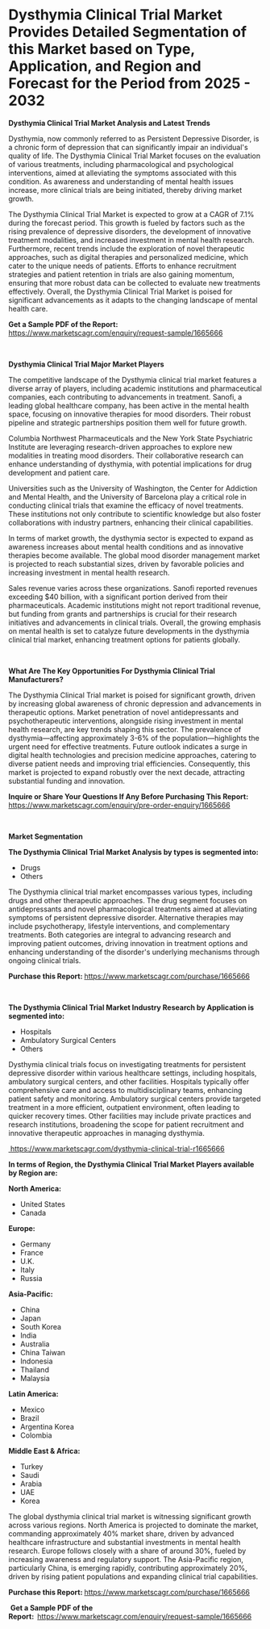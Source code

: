 <p><h1>Dysthymia Clinical Trial Market Provides Detailed Segmentation of this Market based on Type, Application, and Region and Forecast for the Period from 2025 - 2032</h1></p><p><strong>Dysthymia Clinical Trial Market Analysis and Latest Trends</strong></p>
<p><p>Dysthymia, now commonly referred to as Persistent Depressive Disorder, is a chronic form of depression that can significantly impair an individual's quality of life. The Dysthymia Clinical Trial Market focuses on the evaluation of various treatments, including pharmacological and psychological interventions, aimed at alleviating the symptoms associated with this condition. As awareness and understanding of mental health issues increase, more clinical trials are being initiated, thereby driving market growth.</p><p>The Dysthymia Clinical Trial Market is expected to grow at a CAGR of 7.1% during the forecast period. This growth is fueled by factors such as the rising prevalence of depressive disorders, the development of innovative treatment modalities, and increased investment in mental health research. Furthermore, recent trends include the exploration of novel therapeutic approaches, such as digital therapies and personalized medicine, which cater to the unique needs of patients. Efforts to enhance recruitment strategies and patient retention in trials are also gaining momentum, ensuring that more robust data can be collected to evaluate new treatments effectively. Overall, the Dysthymia Clinical Trial Market is poised for significant advancements as it adapts to the changing landscape of mental health care.</p></p>
<p><strong>Get a Sample PDF of the Report:&nbsp;</strong> <a href="https://www.marketscagr.com/enquiry/request-sample/1665666?utm_campaign=3562&utm_medium=2&utm_source=Github&utm_content=ia&utm_term=13042025&utm_id=dysthymia-clinical-trial">https://www.marketscagr.com/enquiry/request-sample/1665666</a></p>
<p>&nbsp;</p>
<p><strong>Dysthymia Clinical Trial Major Market Players</strong></p>
<p><p>The competitive landscape of the Dysthymia clinical trial market features a diverse array of players, including academic institutions and pharmaceutical companies, each contributing to advancements in treatment. Sanofi, a leading global healthcare company, has been active in the mental health space, focusing on innovative therapies for mood disorders. Their robust pipeline and strategic partnerships position them well for future growth.</p><p>Columbia Northwest Pharmaceuticals and the New York State Psychiatric Institute are leveraging research-driven approaches to explore new modalities in treating mood disorders. Their collaborative research can enhance understanding of dysthymia, with potential implications for drug development and patient care.</p><p>Universities such as the University of Washington, the Center for Addiction and Mental Health, and the University of Barcelona play a critical role in conducting clinical trials that examine the efficacy of novel treatments. These institutions not only contribute to scientific knowledge but also foster collaborations with industry partners, enhancing their clinical capabilities.</p><p>In terms of market growth, the dysthymia sector is expected to expand as awareness increases about mental health conditions and as innovative therapies become available. The global mood disorder management market is projected to reach substantial sizes, driven by favorable policies and increasing investment in mental health research. </p><p>Sales revenue varies across these organizations. Sanofi reported revenues exceeding $40 billion, with a significant portion derived from their pharmaceuticals. Academic institutions might not report traditional revenue, but funding from grants and partnerships is crucial for their research initiatives and advancements in clinical trials. Overall, the growing emphasis on mental health is set to catalyze future developments in the dysthymia clinical trial market, enhancing treatment options for patients globally.</p></p>
<p>&nbsp;</p>
<p><strong>What Are The Key Opportunities For Dysthymia Clinical Trial Manufacturers?</strong></p>
<p><p>The Dysthymia Clinical Trial market is poised for significant growth, driven by increasing global awareness of chronic depression and advancements in therapeutic options. Market penetration of novel antidepressants and psychotherapeutic interventions, alongside rising investment in mental health research, are key trends shaping this sector. The prevalence of dysthymia—affecting approximately 3-6% of the population—highlights the urgent need for effective treatments. Future outlook indicates a surge in digital health technologies and precision medicine approaches, catering to diverse patient needs and improving trial efficiencies. Consequently, this market is projected to expand robustly over the next decade, attracting substantial funding and innovation.</p></p>
<p><strong>Inquire or Share Your Questions If Any Before Purchasing This Report:</strong> <a href="https://www.marketscagr.com/enquiry/pre-order-enquiry/1665666?utm_campaign=3562&utm_medium=2&utm_source=Github&utm_content=ia&utm_term=13042025&utm_id=dysthymia-clinical-trial">https://www.marketscagr.com/enquiry/pre-order-enquiry/1665666</a></p>
<p>&nbsp;</p>
<p><strong>Market Segmentation</strong></p>
<p><strong>The Dysthymia Clinical Trial Market Analysis by types is segmented into:</strong></p>
<p><ul><li>Drugs</li><li>Others</li></ul></p>
<p><p>The Dysthymia clinical trial market encompasses various types, including drugs and other therapeutic approaches. The drug segment focuses on antidepressants and novel pharmacological treatments aimed at alleviating symptoms of persistent depressive disorder. Alternative therapies may include psychotherapy, lifestyle interventions, and complementary treatments. Both categories are integral to advancing research and improving patient outcomes, driving innovation in treatment options and enhancing understanding of the disorder's underlying mechanisms through ongoing clinical trials.</p></p>
<p><strong>Purchase this Report:&nbsp;</strong><a href="https://www.marketscagr.com/purchase/1665666?utm_campaign=3562&utm_medium=2&utm_source=Github&utm_content=ia&utm_term=13042025&utm_id=dysthymia-clinical-trial">https://www.marketscagr.com/purchase/1665666</a></p>
<p>&nbsp;</p>
<p><strong>The Dysthymia Clinical Trial Market Industry Research by Application is segmented into:</strong></p>
<p><ul><li>Hospitals</li><li>Ambulatory Surgical Centers</li><li>Others</li></ul></p>
<p><p>Dysthymia clinical trials focus on investigating treatments for persistent depressive disorder within various healthcare settings, including hospitals, ambulatory surgical centers, and other facilities. Hospitals typically offer comprehensive care and access to multidisciplinary teams, enhancing patient safety and monitoring. Ambulatory surgical centers provide targeted treatment in a more efficient, outpatient environment, often leading to quicker recovery times. Other facilities may include private practices and research institutions, broadening the scope for patient recruitment and innovative therapeutic approaches in managing dysthymia.</p></p>
<p><a href="https://www.marketscagr.com/dysthymia-clinical-trial-r1665666?utm_campaign=3562&utm_medium=2&utm_source=Github&utm_content=ia&utm_term=13042025&utm_id=dysthymia-clinical-trial">&nbsp;https://www.marketscagr.com/dysthymia-clinical-trial-r1665666</a></p>
<p><strong>In terms of Region, the Dysthymia Clinical Trial Market Players available by Region are:</strong></p>
<p>
    <p> <strong> North America: </strong>
        <ul>
            <li>United States</li>
            <li>Canada</li>
        </ul>
        </p> 
    <p> <strong> Europe: </strong>
        <ul>
            <li>Germany</li>
            <li>France</li>
            <li>U.K.</li>
            <li>Italy</li>
            <li>Russia</li>
        </ul>
        </p> 
    <p> <strong> Asia-Pacific: </strong>
        <ul>
            <li>China</li>
            <li>Japan</li>
            <li>South Korea</li>
            <li>India</li>
            <li>Australia</li>
            <li>China Taiwan</li>
            <li>Indonesia</li>
            <li>Thailand</li>
            <li>Malaysia</li>
        </ul>
        </p> 
    <p> <strong> Latin America: </strong>
        <ul>
            <li>Mexico</li>
            <li>Brazil</li>
            <li>Argentina Korea</li>
            <li>Colombia</li>
        </ul>
        </p> 
    <p> <strong> Middle East & Africa: </strong>
        <ul>
            <li>Turkey</li>
            <li>Saudi</li>
            <li>Arabia</li>
            <li>UAE</li>
            <li>Korea</li>
        </ul>
    </p>
    </p>
<p><p>The global dysthymia clinical trial market is witnessing significant growth across various regions. North America is projected to dominate the market, commanding approximately 40% market share, driven by advanced healthcare infrastructure and substantial investments in mental health research. Europe follows closely with a share of around 30%, fueled by increasing awareness and regulatory support. The Asia-Pacific region, particularly China, is emerging rapidly, contributing approximately 20%, driven by rising patient populations and expanding clinical trial capabilities.</p></p>
<p><strong>Purchase this Report: </strong><a href="https://www.marketscagr.com/purchase/1665666?utm_campaign=3562&utm_medium=2&utm_source=Github&utm_content=ia&utm_term=13042025&utm_id=dysthymia-clinical-trial">https://www.marketscagr.com/purchase/1665666</a></p>
<p>&nbsp;<strong>Get a Sample PDF of the Report:&nbsp;&nbsp;</strong><a href="https://www.marketscagr.com/enquiry/request-sample/1665666?utm_campaign=3562&utm_medium=2&utm_source=Github&utm_content=ia&utm_term=13042025&utm_id=dysthymia-clinical-trial">https://www.marketscagr.com/enquiry/request-sample/1665666</a></p>
<p><strong></strong></p>
<p><p></p><p></p><p></p></p>